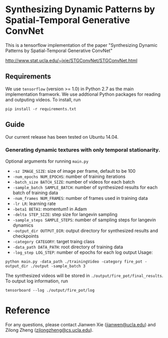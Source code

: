 # Synthesizing Dynamic Patterns by Spatial-Temporal Generative ConvNet
This is a tensorflow implementation of the paper "Synthesizing Dynamic Patterns by Spatial-Temporal Generative ConvNet"

http://www.stat.ucla.edu/~jxie/STGConvNet/STGConvNet.html

## Requirements

We use `tensorflow` (version >= 1.0) in Python 2.7 as the main implementation framwork. We use addtional Python packages for reading and outputing videos. To install, run
```
pip install -r requirements.txt
```

## Guide
Our current release has been tested on Ubuntu 14.04.
### Generating dynamic textures with only temporal stationarity.
Optional arguments for running `main.py`
-  `-sz IMAGE_SIZE`: size of image per frame, default to be 100
-  `-num_epochs NUM_EPOCHS`: number of training iterations
-  `-batch_size BATCH_SIZE`: number of videos for each batch
-  `-sample_batch SAMPLE_BATCH`: number of synthesized results for each batch of training data
-  `-num_frames NUM_FRAMES`: number of frames used in training data
-  `-lr LR`: learning rate
-  `-beta1 BETA1`: momentum1 in Adam
-  `-delta STEP_SIZE`: step size for langevin sampling
-  `-sample_steps SAMPLE_STEPS`: number of sampling steps for langevin dynamics
-  `-output_dir OUTPUT_DIR`: output directory for synthesized results and checkpoints
-  `-category CATEGORY`: target traing class
-  `-data_path DATA_PATH`:  root directory of training data
-  `-log_step LOG_STEP`: number of epochs for each log output 
Usage:
```
python main.py -data_path ./trainingVideo -category fire_pot -output_dir ./output -sample_batch 3
```
The synthesized videos will be stored in `./output/fire_pot/final_results`. To output log information, run
```
tensorboard --log ./output/fire_pot/log
```

# Reference

For any questions, please contact Jianwen Xie (jianwen@ucla.edu) and Zilong Zheng (zilongzheng@cs.ucla.edu).